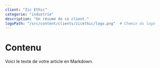 ```yaml
---
client: "Zic Ethic"
categorie: "industrie"
description: "Un résumé de ce client."
logoPath: "/src/content/clients/zicethic/logo.png"  # Chemin du logo
---
```


# Contenu 

Voici le texte de votre article en Markdown.
